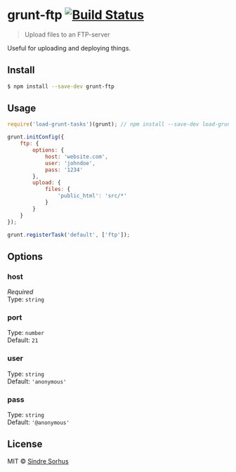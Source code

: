 # grunt-ftp [![Build Status](https://travis-ci.org/sindresorhus/grunt-ftp.svg?branch=master)](https://travis-ci.org/sindresorhus/grunt-ftp)

> Upload files to an FTP-server

Useful for uploading and deploying things.


## Install

```sh
$ npm install --save-dev grunt-ftp
```


## Usage

```js
require('load-grunt-tasks')(grunt); // npm install --save-dev load-grunt-tasks

grunt.initConfig({
	ftp: {
		options: {
			host: 'website.com',
			user: 'johndoe',
			pass: '1234'
		},
		upload: {
			files: {
				'public_html': 'src/*'
			}
		}
	}
});

grunt.registerTask('default', ['ftp']);
```


## Options

### host

*Required*  
Type: `string`

### port

Type: `number`  
Default: `21`

### user

Type: `string`  
Default: `'anonymous'`

### pass

Type: `string`  
Default: `'@anonymous'`


## License

MIT © [Sindre Sorhus](http://sindresorhus.com)
